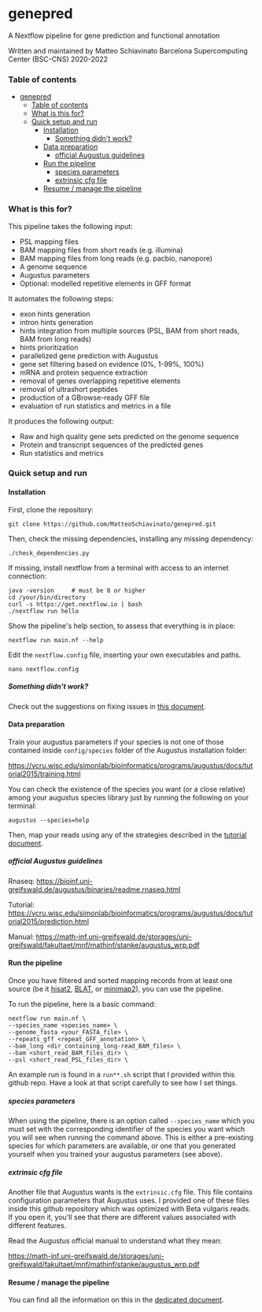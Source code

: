 # genepred

A Nextflow pipeline for gene prediction and functional annotation

Written and maintained by Matteo Schiavinato
Barcelona Supercomputing Center (BSC-CNS)
2020-2022

### Table of contents

- [genepred](#genepred)
    + [Table of contents](#table-of-contents)
    + [What is this for?](#what-is-this-for-)
    + [Quick setup and run](#quick-setup-and-run)
      - [Installation](#installation)
        * [Something didn't work?](#something-didn-t-work-)
      - [Data preparation](#data-preparation)
        * [official Augustus guidelines](#official-augustus-guidelines)
      - [Run the pipeline](#run-the-pipeline)
        * [species parameters](#species-parameters)
        * [extrinsic cfg file](#extrinsic-cfg-file)
      - [Resume / manage the pipeline](#resume---manage-the-pipeline)


### What is this for?

This pipeline takes the following input:
- PSL mapping files
- BAM mapping files from short reads (e.g. illumina)
- BAM mapping files from long reads (e.g. pacbio, nanopore)
- A genome sequence
- Augustus parameters
- Optional: modelled repetitive elements in GFF format

It automates the following steps:
- exon hints generation
- intron hints generation
- hints integration from multiple sources (PSL, BAM from short reads, BAM from long reads)
- hints prioritization
- parallelized gene prediction with Augustus
- gene set filtering based on evidence (0%, 1-99%, 100%)
- mRNA and protein sequence extraction
- removal of genes overlapping repetitive elements
- removal of ultrashort peptides
- production of a GBrowse-ready GFF file
- evaluation of run statistics and metrics in a file

It produces the following output:
- Raw and high quality gene sets predicted on the genome sequence
- Protein and transcript sequences of the predicted genes
- Run statistics and metrics 

### Quick setup and run

#### Installation

First, clone the repository:

```
git clone https://github.com/MatteoSchiavinato/genepred.git
```

Then, check the missing dependencies, installing any missing dependency:

```
./check_dependencies.py
```

If missing, install nextflow from a terminal with access to an internet connection:

```
java -version     # must be 8 or higher
cd /your/bin/directory
curl -s https://get.nextflow.io | bash
./nextflow run hello
```

Show the pipeline's help section, to assess that everything is in place:

```
nextflow run main.nf --help
```

Edit the `nextflow.config` file, inserting your own executables and paths.

```
nano nextflow.config
```


##### Something didn't work?

Check out the suggestions on fixing issues in [this document](docs/ISSUES.md).


#### Data preparation

Train your augustus parameters if your species is not one of those contained inside `config/species` folder of the Augustus installation folder:

https://vcru.wisc.edu/simonlab/bioinformatics/programs/augustus/docs/tutorial2015/training.html

You can check the existence of the species you want (or a close relative) among your augustus species library just by running the following on your terminal:

```
augustus --species=help
```

Then, map your reads using any of the strategies described in the [tutorial document](docs/TUTORIAL.md).

##### official Augustus guidelines

Rnaseq:
https://bioinf.uni-greifswald.de/augustus/binaries/readme.rnaseq.html

Tutorial:
https://vcru.wisc.edu/simonlab/bioinformatics/programs/augustus/docs/tutorial2015/prediction.html

Manual:
https://math-inf.uni-greifswald.de/storages/uni-greifswald/fakultaet/mnf/mathinf/stanke/augustus_wrp.pdf

#### Run the pipeline

Once you have filtered and sorted mapping records from at least one source (be it [hisat2](http://daehwankimlab.github.io/hisat2/manual "HISAT2 manual"), [BLAT](https://genome.ucsc.edu/goldenpath/help/blatSpec.html "BLAT manual"), or [minimap2](https://lh3.github.io/minimap2/minimap2.html "minimap2 manual")), you can use the pipeline.

To run the pipeline, here is a basic command:

```
nextflow run main.nf \
--species_name <species_name> \
--genome_fasta <your_FASTA_file> \
--repeats_gff <repeat_GFF_annotation> \
--bam_long <dir_containing_long-read_BAM_files> \
--bam <short_read_BAM_files_dir> \
--psl <short_read_PSL_files_dir> \
```

An example run is found in a `run**.sh` script that I provided within this github repo. Have a look at that script carefully to see how I set things.


##### species parameters

When using the pipeline, there is an option called `--species_name` which you must set with the corresponding identifier of the species you want which you will see when running the command above. This is either a pre-existing species for which parameters are available, or one that you generated yourself when you trained your augustus parameters (see above).

##### extrinsic cfg file

Another file that Augustus wants is the `extrinsic.cfg` file. This file contains configuration parameters that Augustus uses. I provided one of these files inside this github repository which was optimized with Beta vulgaris reads. If you open it, you'll see that there are different values associated with different features.

Read the Augustus official manual to understand what they mean:

https://math-inf.uni-greifswald.de/storages/uni-greifswald/fakultaet/mnf/mathinf/stanke/augustus_wrp.pdf


#### Resume / manage the pipeline

You can find all the information on this in the [dedicated document](docs/NEXTFLOW.md).
